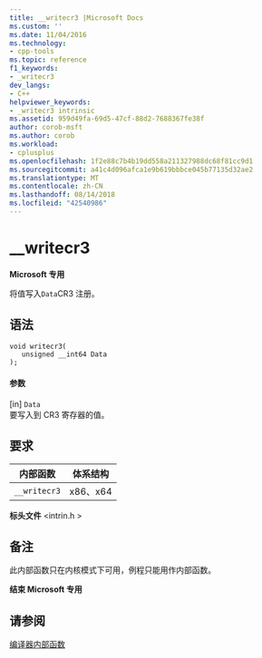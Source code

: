 ```yaml
---
title: __writecr3 |Microsoft Docs
ms.custom: ''
ms.date: 11/04/2016
ms.technology:
- cpp-tools
ms.topic: reference
f1_keywords:
- _writecr3
dev_langs:
- C++
helpviewer_keywords:
- _writecr3 intrinsic
ms.assetid: 959d49fa-69d5-47cf-88d2-7688367fe38f
author: corob-msft
ms.author: corob
ms.workload:
- cplusplus
ms.openlocfilehash: 1f2e88c7b4b19dd558a211327988dc68f81cc9d1
ms.sourcegitcommit: a41c4d096afca1e9b619bbbce045b77135d32ae2
ms.translationtype: MT
ms.contentlocale: zh-CN
ms.lasthandoff: 08/14/2018
ms.locfileid: "42540986"
---
```

# <a name="writecr3"></a>__writecr3
**Microsoft 专用**  
  
 将值写入`Data`CR3 注册。  
  
## <a name="syntax"></a>语法  
  
```  
void writecr3(   
   unsigned __int64 Data   
);  
```  
  
#### <a name="parameters"></a>参数  
 [in] `Data`  
 要写入到 CR3 寄存器的值。  
  
## <a name="requirements"></a>要求  
  
|内部函数|体系结构|  
|---------------|------------------|  
|`__writecr3`|x86、x64|  
  
 **标头文件** \<intrin.h >  
  
## <a name="remarks"></a>备注  
 此内部函数只在内核模式下可用，例程只能用作内部函数。  
  
**结束 Microsoft 专用**  
  
## <a name="see-also"></a>请参阅  
 [编译器内部函数](../intrinsics/compiler-intrinsics.md)